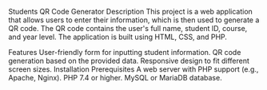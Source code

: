 Students QR Code Generator
Description
This project is a web application that allows users to enter their information, which is then used to generate a QR code. The QR code contains the user's full name, student ID, course, and year level. The application is built using HTML, CSS, and PHP.

Features
User-friendly form for inputting student information.
QR code generation based on the provided data.
Responsive design to fit different screen sizes.
Installation
Prerequisites
A web server with PHP support (e.g., Apache, Nginx).
PHP 7.4 or higher.
MySQL or MariaDB database.
